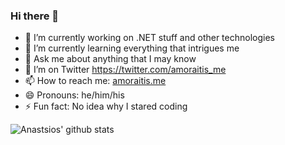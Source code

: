 ### Hi there 👋

- 🔭 I’m currently working on .NET stuff and other technologies
- 🌱 I’m currently learning everything that intrigues me
- 💬 Ask me about anything that I may know
- 🦜 I’m on Twitter https://twitter.com/amoraitis_me
- 📫 How to reach me: [amoraitis.me](https://amoraitis.me)
- 😄 Pronouns: he/him/his
- ⚡ Fun fact: No idea why I stared coding

![Anastsios' github stats](https://github-readme-stats.vercel.app/api?username=amoraitis&show_icons=true)
